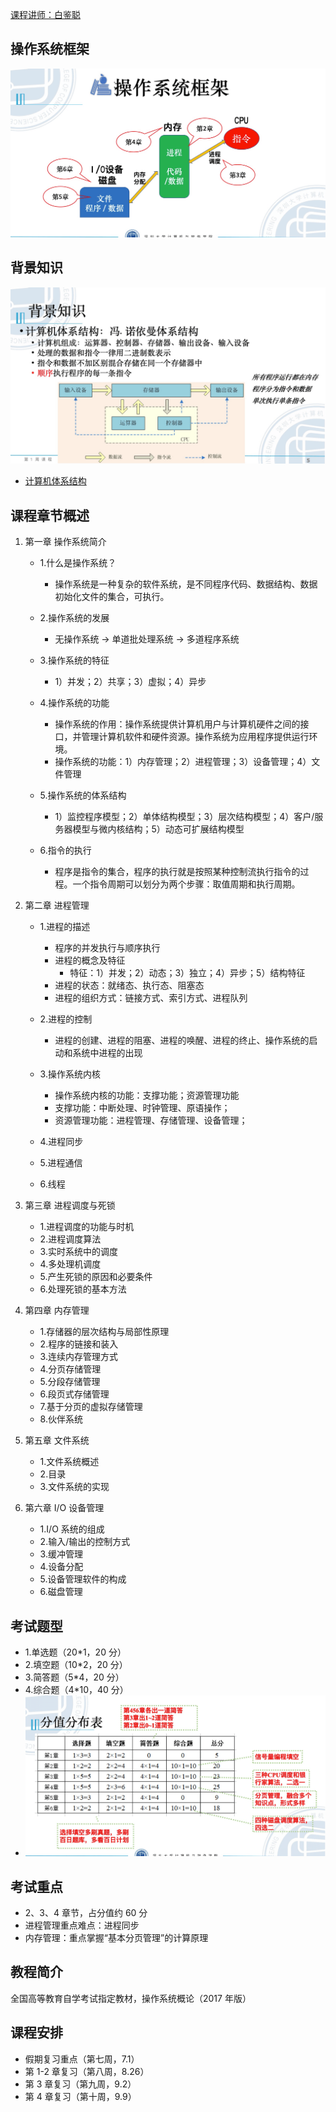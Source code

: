 [课程讲师：白鉴聪](https://csse.szu.edu.cn/pages/user/index?id=1214)

## 操作系统框架

![image](./assets/1.png)

## 背景知识

![image](./assets/3.png)

- [计算机体系结构](https://lulaoshi.info/gpu/gpu-basic/computer-arch.html)

## 课程章节概述

1. 第一章 操作系统简介

   - 1.什么是操作系统？

     - 操作系统是一种复杂的软件系统，是不同程序代码、数据结构、数据初始化文件的集合，可执行。

   - 2.操作系统的发展

     - 无操作系统 -> 单道批处理系统 -> 多道程序系统

   - 3.操作系统的特征

     - 1）并发；2）共享；3）虚拟；4）异步

   - 4.操作系统的功能

     - 操作系统的作用：操作系统提供计算机用户与计算机硬件之间的接口，并管理计算机软件和硬件资源。操作系统为应用程序提供运行环境。
     - 操作系统的功能：1）内存管理；2）进程管理；3）设备管理；4）文件管理

   - 5.操作系统的体系结构

     - 1）监控程序模型；2）单体结构模型；3）层次结构模型；4）客户/服务器模型与微内核结构；5）动态可扩展结构模型

   - 6.指令的执行
     - 程序是指令的集合，程序的执行就是按照某种控制流执行指令的过程。一个指令周期可以划分为两个步骤：取值周期和执行周期。

2. 第二章 进程管理

   - 1.进程的描述

     - 程序的并发执行与顺序执行
     - 进程的概念及特征
       - 特征：1）并发；2）动态；3）独立；4）异步；5）结构特征
     - 进程的状态：就绪态、执行态、阻塞态
     - 进程的组织方式：链接方式、索引方式、进程队列

   - 2.进程的控制

     - 进程的创建、进程的阻塞、进程的唤醒、进程的终止、操作系统的启动和系统中进程的出现

   - 3.操作系统内核

     - 操作系统内核的功能：支撑功能；资源管理功能
     - 支撑功能：中断处理、时钟管理、原语操作；
     - 资源管理功能：进程管理、存储管理、设备管理；

   - 4.进程同步
   - 5.进程通信
   - 6.线程

3. 第三章 进程调度与死锁
   - 1.进程调度的功能与时机
   - 2.进程调度算法
   - 3.实时系统中的调度
   - 4.多处理机调度
   - 5.产生死锁的原因和必要条件
   - 6.处理死锁的基本方法
4. 第四章 内存管理
   - 1.存储器的层次结构与局部性原理
   - 2.程序的链接和装入
   - 3.连续内存管理方式
   - 4.分页存储管理
   - 5.分段存储管理
   - 6.段页式存储管理
   - 7.基于分页的虚拟存储管理
   - 8.伙伴系统
5. 第五章 文件系统
   - 1.文件系统概述
   - 2.目录
   - 3.文件系统的实现
6. 第六章 I/O 设备管理
   - 1.I/O 系统的组成
   - 2.输入/输出的控制方式
   - 3.缓冲管理
   - 4.设备分配
   - 5.设备管理软件的构成
   - 6.磁盘管理

## 考试题型

- 1.单选题（20\*1，20 分）
- 2.填空题（10\*2，20 分）
- 3.简答题（5\*4，20 分）
- 4.综合题（4\*10，40 分）
- ![image](./assets/2.png)

## 考试重点

- 2、3、4 章节，占分值约 60 分
- 进程管理重点难点：进程同步
- 内存管理：重点掌握“基本分页管理”的计算原理

## 教程简介

全国高等教育自学考试指定教材，操作系统概论（2017 年版）

## 课程安排

- 假期复习重点（第七周，7.1）
- 第 1-2 章复习（第八周，8.26）
- 第 3 章复习（第九周，9.2）
- 第 4 章复习（第十周，9.9）
